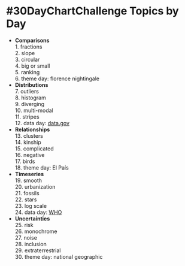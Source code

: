 # #30DayChartChallenge Topics by Day

* **Comparisons**\
  1\. fractions\
  2. slope\
  3. circular\
  4. big or small\
  5. ranking\
  6. theme day: florence nightingale
* **Distributions**\
  7. outliers\
  8. histogram\
  9. diverging\
  10. multi-modal\
  11. stripes\
  12. data day: [data.gov](https://data.gov/)
* **Relationships**\
  13. clusters\
  14. kinship\
  15. complicated\
  16. negative\
  17. birds\
  18. theme day: El País
* **Timeseries**\
  19. smooth\
  20. urbanization\
  21. fossils\
  22. stars\
  23. log scale\
  24. data day: [WHO](https://www.who.int/data/gho)
* **Uncertainties**\
  25. risk\
  26. monochrome\
  27. noise\
  28. inclusion\
  29. extraterrestrial\
  30. theme day: national geographic
